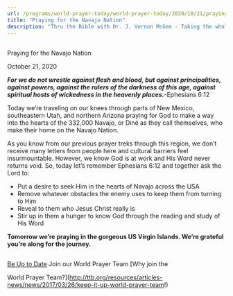 ```yaml
---
url: /programs/world-prayer-today/world-prayer-today/2020/10/21/praying-for-the-navajo-nation
title: "Praying for the Navajo Nation"
description: "Thru the Bible with Dr. J. Vernon McGee - Taking the whole Word to the whole world"
---
```







## 
 Praying for the Navajo Nation


October 21, 2020




***For we do not wrestle against flesh and blood, but against principalities, against powers, against the rulers of the darkness of this age, against spiritual hosts of wickedness in the heavenly places.***-Ephesians 6:12 

 Today we’re traveling on our knees through parts of New Mexico, southeastern Utah, and northern Arizona praying for God to make a way into the hearts of the 332,000 Navajo, or Diné as they call themselves, who make their home on the Navajo Nation. 

 As you know from our previous prayer treks through this region, we don’t receive many letters from people here and cultural barriers feel insurmountable. However, we know God is at work and His Word never returns void. So, today let’s remember Ephesians 6:12 and together ask the Lord to: 

 * Put a desire to seek Him in the hearts of Navajo across the USA
* Remove whatever obstacles the enemy uses to keep them from turning to Him
* Reveal to them who Jesus Christ really is
* Stir up in them a hunger to know God through the reading and study of His Word

**Tomorrow we’re praying in the gorgeous US Virgin Islands. We’re grateful you’re along for the journey.**







## 




[Be Up to Date](http://feeds.feedburner.com/WorldPrayerToday "World Prayer Today RSS Feed")
Join our World Prayer Team
[Why join the  

World Prayer Team?](http://ttb.org/resources/articles-news/news/2017/03/26/keep-it-up-world-prayer-team!)




